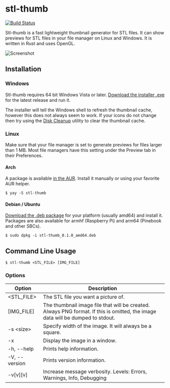 # stl-thumb

[![Build Status](https://travis-ci.org/unlimitedbacon/stl-thumb.svg?branch=master)](https://travis-ci.org/unlimitedbacon/stl-thumb)

Stl-thumb is a fast lightweight thumbnail generator for STL files. It can show previews for STL files in your file manager on Linux and Windows. It is written in Rust and uses OpenGL.

![Screenshot](https://user-images.githubusercontent.com/3131268/42529042-31d9bca6-8432-11e8-9ba8-87d9b72aaddb.png)

## Installation

### Windows

Stl-thumb requires 64 bit Windows Vista or later. [Download the installer .exe](https://github.com/unlimitedbacon/stl-thumb/releases/latest) for the latest release and run it.

The installer will tell the Windows shell to refresh the thumbnail cache, however this does not always seem to work. If your icons do not change then try using the [Disk Cleanup](https://en.wikipedia.org/wiki/Disk_Cleanup) utility to clear the thumbnail cache.

### Linux

Make sure that your file manager is set to generate previews for files larger than 1 MB. Most file managers have this setting under the Preview tab in their Preferences.

#### Arch

A package is available [in the AUR](https://aur.archlinux.org/packages/stl-thumb/). Install it manually or using your favorite AUR helper.

```
$ yay -S stl-thumb
```

#### Debian / Ubuntu

[Download the .deb package](https://github.com/unlimitedbacon/stl-thumb/releases/latest) for your platform (usually amd64) and install it. Packages are also available for armhf (Raspberry Pi) and arm64 (Pinebook and other SBCs).

```
$ sudo dpkg -i stl-thumb_0.1.0_amd64.deb
```

## Command Line Usage

```
$ stl-thumb <STL_FILE> [IMG_FILE]
```

### Options

| Option        | Description                                             |
| ------------- | ------------------------------------------------------- |
| <STL_FILE>    | The STL file you want a picture of.                     |
| [IMG_FILE]    | The thumbnail image file that will be created. Always PNG format. If this is omitted, the image data will be dumped to stdout. |
| -s \<size\>   | Specify width of the image. It will always be a square. |
| -x            | Display the image in a window.                          |
| -h, --help    | Prints help information.                                |
| -V, --version | Prints version information.                             |
| -v[v][v]      | Increase message verbosity. Levels: Errors, Warnings, Info, Debugging |
